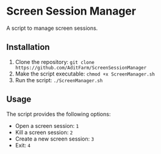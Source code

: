 # Screen Session Manager
  
A script to manage screen sessions.  
  
## Installation  
  
1. Clone the repository: `git clone https://github.com/AditFarm/ScreenSessionManager`  
2. Make the script executable: `chmod +x ScreenManager.sh`  
3. Run the script: `./ScreenManager.sh`  
  
## Usage  
  
The script provides the following options:  
  
* Open a screen session: `1`  
* Kill a screen session: `2`  
* Create a new screen session: `3`  
* Exit: `4`  
